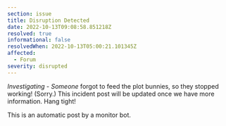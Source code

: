 ```yaml
---
section: issue
title: Disruption Detected
date: 2022-10-13T09:08:58.851218Z
resolved: true
informational: false
resolvedWhen: 2022-10-13T05:00:21.101345Z
affected:
  - Forum
severity: disrupted
---
```

*Investigating* - _Someone_ forgot to feed the plot bunnies, so they stopped working! (Sorry.) This incident post will be updated once we have more information. Hang tight!

This is an automatic post by a monitor bot.
        